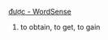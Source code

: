 



[được‎  - WordSense](https://www.wordsense.eu/%C4%91%C6%B0%E1%BB%A3c/)
1. to obtain, to get, to gain